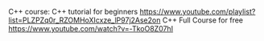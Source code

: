 C++ course:
    C++ tutorial for beginners https://www.youtube.com/playlist?list=PLZPZq0r_RZOMHoXIcxze_lP97j2Ase2on
    C++ Full Course for free https://www.youtube.com/watch?v=-TkoO8Z07hI